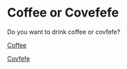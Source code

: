  # Coffee or Covefefe
 
 Do you want to drink coffee or covfefe?  
 
 [Coffee](../third/coffee.md)
 
 [Covfefe](../third/covfefe.md)